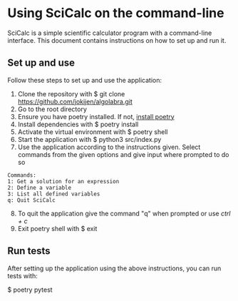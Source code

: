 # Using SciCalc on the command-line

SciCalc is a simple scientific calculator program with a command-line interface. This document contains instructions on how to set up and run it. 


## Set up and use

Follow these steps to set up and use the application: 

1. Clone the repository with $ git clone https://github.com/jokijen/algolabra.git
2. Go to the root directory
3. Ensure you have poetry installed. If not, [install poetry](https://python-poetry.org/docs/) 
4. Install dependencies with $ poetry install
5. Activate the virtual environment with $ poetry shell
6. Start the application with $ python3 src/index.py 
7. Use the application according to the instructions given. Select commands from the given options and give input where prompted to do so
```
Commands:
1: Get a solution for an expression
2: Define a variable
3: List all defined variables
q: Quit SciCalc
```
8. To quit the application give the command "q" when prompted or use *ctrl + c* 
9. Exit poetry shell with $ exit


## Run tests

After setting up the application using the above instructions, you can run tests with: 

$ poetry pytest